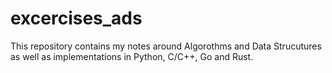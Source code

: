 # excercises_ads
This repository contains my notes around Algorothms and Data Strucutures as well as implementations in Python, C/C++, Go and Rust.
